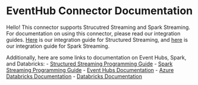 # EventHub Connector Documentation

Hello! This connector supports Strucutred Streaming and Spark Streaming. For documentation on using this connector, please read our integration guides.
[Here](structured-streaming-eventhubs-integration.md) is our integration guide for Structured Streaming, and [here](spark-streaming-eventhubs-integration.md) is our integration guide for Spark Streaming. 

Additionally, here are some links to documentation on Event Hubs, Spark, and Databricks:
    - [Structured Streaming Programming Guide](https://spark.apache.org/docs/latest/structured-streaming-programming-guide.html)
	- [Spark Streaming Programming Guide](https://spark.apache.org/docs/latest/streaming-programming-guide.html)
	- [Event Hubs Documentation](https://docs.microsoft.com/en-us/azure/event-hubs/event-hubs-what-is-event-hubs)
	- [Azure Databricks Documentation](https://docs.azuredatabricks.net/index.html)
	- [Databricks Documentation](https://docs.databricks.com/)